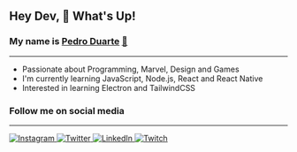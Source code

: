 ## Hey Dev, 👋 What's Up!

<h3>
My name is
<a href="https://app.rocketseat.com.br/me/pduartesilva2005" target="_blank">
 Pedro Duarte</b></a> <a href="https://app.rocketseat.com.br/me/pduartesilva2005" title="Rocketseat">🚀</a>
</h3>
 
---

- Passionate about Programming, Marvel, Design and Games
- I'm currently learning JavaScript, Node.js, React and React Native
- Interested in learning Electron and TailwindCSS

### Follow me on social media

---

<a href="https://instagram.com/pduartesilva2005" target="_blank">
  <img alt="Instagram" src="https://img.shields.io/badge/@pduartesilva2005%20-%23E4405F.svg?&style=flat-square&logo=Instagram&logoColor=white"/>
</a>
<a href="https://twitter.com/PedroPDuarte1" target="_blank">
  <img alt="Twitter" src="https://img.shields.io/badge/@PedroPDuarte1%20-%231DA1F2.svg?&style=flat-square&logo=Twitter&logoColor=white"/>
</a>
<a href="https://www.linkedin.com/in/pduartesilva2005/" target="_blank">
  <img alt="LinkedIn" src="https://img.shields.io/badge/Pedro%20Duarte-%230077B5.svg?&style=flat-square&logo=linkedin&logoColor=white"/>
</a>
<a href="https://twitch.tv/pedroduarte2005" target="_blank">
  <img alt="Twitch" src="https://img.shields.io/badge/pedroduarte2005-9146FF?style=flat-square&logo=twitch&logoColor=white">
</a>
